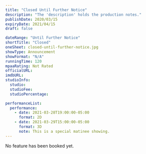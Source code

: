 ```yaml
---
title: "Closed Until Further Notice"
description: "The 'description' holds the production notes."
publishDate: 2020/03/15
expiryDate: 2021/04/15
draft: false

dateRange: "Until Further Notice"
shortTitle: "Closed"
oneSheet: closed-until-further-notice.jpg
showType: Announcement
showFormat: "N/A"
runningTime: 120
mpaaRating: Not Rated
officialURL: 
imdbURL: 
studioInfo:
  studio: 
  studioFee: 
  studioPercentage: 

performanceList:
  performance: 
    - date: 2021-03-28T19:00:00-05:00
      format: 2D
    - date: 2021-03-29T15:00:00-05:00
      format: 3D
      note: This is a special matinee showing.
---
```


No feature has been booked yet.
